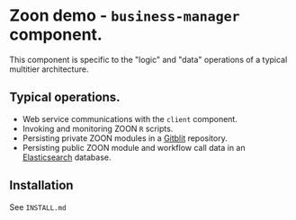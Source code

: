 # Zoon demo - `business-manager` component.

This component is specific to the "logic" and "data" operations of a typical multitier architecture.

## Typical operations.

 * Web service communications with the `client` component.
 * Invoking and monitoring ZOON `R` scripts.
 * Persisting private ZOON modules in a [Gitblit](http://www.gitblit.com/ "Gitblit home")
   repository.
 * Persisting public ZOON module and workflow call data in an [Elasticsearch](http://www.elastic.co/ "Elasticsearch home")
   database.

## Installation

See `INSTALL.md`